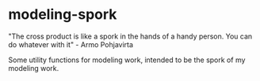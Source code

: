 # modeling-spork

"The cross product is like a spork in the hands of a handy person. You can do whatever with it" - Armo Pohjavirta

Some utility functions for modeling work, intended to be the spork of my modeling work.


